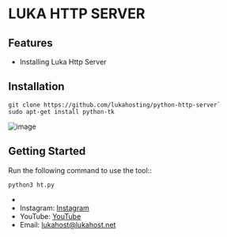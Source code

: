 # LUKA HTTP SERVER 

## Features

- Installing  Luka Http Server

## Installation
```
git clone https://github.com/lukahosting/python-http-server` 
sudo apt-get install python-tk
```
![image](https://github.com/lukacoder/pardus-gcc-installer/assets/101480197/12d2979e-bb82-44d4-aa62-f8e1e13fca56)

## Getting Started

Run the following command to use the tool::

```
python3 ht.py
```
-
- Instagram: [Instagram](https://www.instagram.com/lukahosting/)
- YouTube: [YouTube](https://www.youtube.com/ch/@lukahosting)
- Email: lukahost@lukahost.net
